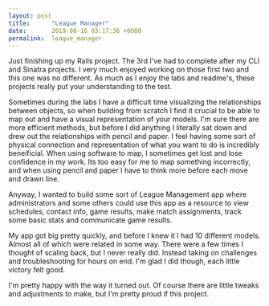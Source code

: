 ```yaml
---
layout: post
title:      "League Manager"
date:       2019-08-16 03:17:36 +0000
permalink:  league_manager
---
```



Just finishing up my Rails project.  The 3rd I've had to complete after my CLI and Sinatra projects.  I very much enjoyed working on those first two and this one was no different.  As much as I enjoy the labs and readme's, these projects really put your understanding to the test.  

Sometimes during the labs I have a difficult time visualizing the relationships between objects, so when building from scratch I find it crucial to be able to map out and have a visual representation of your models.  I'm sure there are more efficient methods, but before I did anything I literally sat down and drew out the relationships with pencil and paper.  I feel having some sort of physical connection and representation of what you want to do is incredibly beneificial.  When using software to map, I sometimes get lost and lose confidence in my work.  Its too easy for me to map something incorrectly, and when using pencil and paper I have to think more before each move and drawn line.

Anyway, I wanted to build some sort of League Management app where administrators and some others could use this app as a resource to view schedules, contact info, game results, make match assignments, track some basic stats and communicate game results.

My app got big pretty quickly, and before I knew it I had 10 different models. Almost all of which were related in some way. There were a few times I thought of scaling back, but I never really did.  Instead taking on challenges and troubleshooting for hours on end.  I'm glad I did though, each little victory felt good.

I'm pretty happy with the way it turned out.  Of course there are little tweaks and adjustments to make, but I'm pretty proud if this project.
